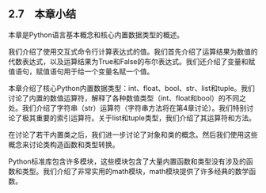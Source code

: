    

## 2.7　本章小结

本章是Python语言基本概念和核心内置数据类型的概述。

我们介绍了使用交互式命令行计算表达式的值。我们首先介绍了运算结果为数值的代数表达式，以及运算结果为True和False的布尔表达式。我们还介绍了变量和赋值语句，赋值语句用于给一个变量名赋一个值。

本章介绍了核心Python内置数据类型：int、float、bool、str、list和tuple。我们讨论了内置的数值运算符，解释了各种数值类型（int、float和bool）的不同之处。我们介绍了字符串（str）运算符（字符串方法将在第4章讨论）。我们特别讨论了极其重要的索引运算符。关于list和tuple类型，我们介绍了其运算符和方法。

在讨论了若干内置类之后，我们进一步讨论了对象和类的概念。然后我们使用这些概念来讨论类构造函数和类型转换。

Python标准库包含许多模块，这些模块包含了大量内置函数和类型没有涉及的函数和类型。我们介绍了非常实用的math模块，math模块提供了许多经典的数学函数。